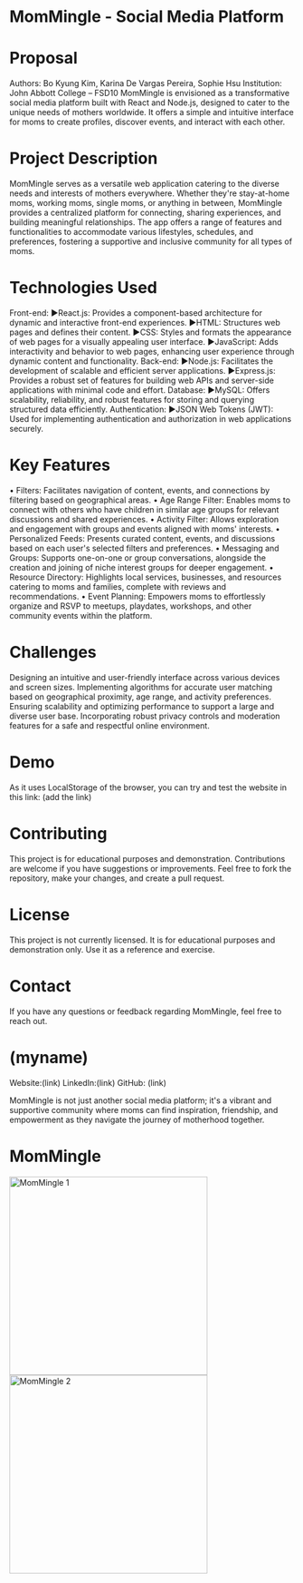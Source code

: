 # MomMingle - Social Media Platform

# Proposal
Authors: Bo Kyung Kim, Karina De Vargas Pereira, Sophie Hsu
Institution: John Abbott College – FSD10
MomMingle is envisioned as a transformative social media platform built with React and Node.js, designed to cater to the unique needs of mothers worldwide. It offers a simple and intuitive interface for moms to create profiles, discover events, and interact with each other.

# Project Description
MomMingle serves as a versatile web application catering to the diverse needs and interests of mothers everywhere. Whether they're stay-at-home moms, working moms, single moms, or anything in between, MomMingle provides a centralized platform for connecting, sharing experiences, and building meaningful relationships. The app offers a range of features and functionalities to accommodate various lifestyles, schedules, and preferences, fostering a supportive and inclusive community for all types of moms.

# Technologies Used
Front-end:
►React.js: Provides a component-based architecture for dynamic and interactive front-end experiences.
►HTML: Structures web pages and defines their content.
►CSS: Styles and formats the appearance of web pages for a visually appealing user interface.
►JavaScript: Adds interactivity and behavior to web pages, enhancing user experience through dynamic content and functionality.
Back-end:
►Node.js: Facilitates the development of scalable and efficient server applications.
►Express.js: Provides a robust set of features for building web APIs and server-side applications with minimal code and effort.
Database:
►MySQL: Offers scalability, reliability, and robust features for storing and querying structured data efficiently.
Authentication:
►JSON Web Tokens (JWT): Used for implementing authentication and authorization in web applications securely.

# Key Features
•	Filters: Facilitates navigation of content, events, and connections by filtering based on geographical areas.
•	Age Range Filter: Enables moms to connect with others who have children in similar age groups for relevant discussions and shared experiences.
•	Activity Filter: Allows exploration and engagement with groups and events aligned with moms' interests.
•	Personalized Feeds: Presents curated content, events, and discussions based on each user's selected filters and preferences.
•	Messaging and Groups: Supports one-on-one or group conversations, alongside the creation and joining of niche interest groups for deeper engagement.
•	Resource Directory: Highlights local services, businesses, and resources catering to moms and families, complete with reviews and recommendations.
•	Event Planning: Empowers moms to effortlessly organize and RSVP to meetups, playdates, workshops, and other community events within the platform.

# Challenges
Designing an intuitive and user-friendly interface across various devices and screen sizes.
Implementing algorithms for accurate user matching based on geographical proximity, age range, and activity preferences.
Ensuring scalability and optimizing performance to support a large and diverse user base.
Incorporating robust privacy controls and moderation features for a safe and respectful online environment.

# Demo
As it uses LocalStorage of the browser, you can try and test the website in this link: (add the link)

# Contributing
This project is for educational purposes and demonstration. Contributions are welcome if you have suggestions or improvements. Feel free to fork the repository, make your changes, and create a pull request.

# License
This project is not currently licensed. It is for educational purposes and demonstration only. Use it as a reference and exercise.

# Contact
If you have any questions or feedback regarding MomMingle, feel free to reach out.

# (myname)
Website:(link)
LinkedIn:(link)
GitHub: (link)

MomMingle is not just another social media platform; it's a vibrant and supportive community where moms can find inspiration, friendship, and empowerment as they navigate the journey of motherhood together.

# MomMingle
<img src=" " alt="MomMingle 1" width="350">
<img src=" " alt="MomMingle 2" width="350">

